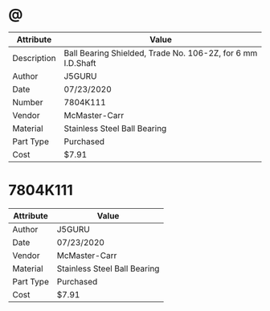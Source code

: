 # @
| Attribute | Value |
| ---  | ---     |
| Description | Ball Bearing Shielded, Trade No. 106-2Z, for 6 mm I.D.Shaft |
| Author | J5GURU |
| Date | 07/23/2020 |
| Number | 7804K111 |
| Vendor | McMaster-Carr |
| Material | Stainless Steel Ball Bearing |
| Part Type | Purchased |
| Cost | $7.91 |
# 7804K111
| Attribute | Value |
| ---  | ---     |
| Author | J5GURU |
| Date | 07/23/2020 |
| Vendor | McMaster-Carr |
| Material | Stainless Steel Ball Bearing |
| Part Type | Purchased |
| Cost | $7.91 |
